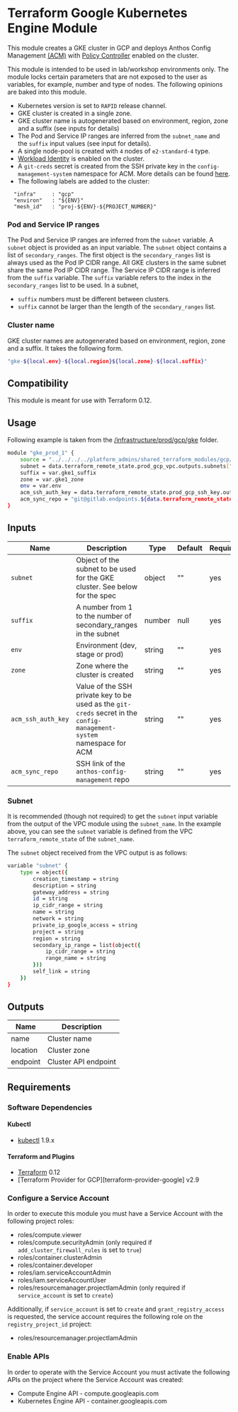 # Terraform Google Kubernetes Engine Module
This module creates a GKE cluster in GCP and deploys Anthos Config Management [(ACM)](https://cloud.google.com/anthos/config-management) with [Policy Controller](https://cloud.google.com/anthos-config-management/docs/how-to/installing-policy-controller) enabled on the cluster. 

This module is intended to be used in lab/workshop environments only. The module locks certain parameters that are not exposed to the user as variables, for example, number and type of nodes. The following opinions are baked into this module.
  - Kubernetes version is set to `RAPID` release channel. 
  - GKE cluster is created in a single zone.
  - GKE cluster name is autogenerated based on environment, region, zone and a suffix (see inputs for details)
  - The Pod and Service IP ranges are inferred from the `subnet_name` and the `suffix` input values (see input for details).
  - A single node-pool is created with `4` nodes of `e2-standard-4` type.
  - [Workload Identity](https://cloud.google.com/kubernetes-engine/docs/how-to/workload-identity) is enabled on the cluster.
  - A `git-creds` secret is created from the SSH private key in the `config-management-system` namespace for ACM. More details can be found [here](https://cloud.google.com/anthos-config-management/docs/how-to/installing#git-creds-secret).
  - The following labels are added to the cluster:
  ```
    "infra"     : "gcp"
    "environ"   : "${ENV}"
    "mesh_id"   : "proj-${ENV}-${PROJECT_NUMBER}"
  ```

### Pod and Service IP ranges
The Pod and Service IP ranges are inferred from the `subnet` variable. A `subnet` object is provided as an input variable. The `subnet` object contains a list of `secondary_ranges`. The first object is the `secondary_ranges` list is always used as the Pod IP CIDR range. All GKE clusters in the same subnet share the same Pod IP CIDR range. The Service IP CIDR range is inferred from the `suffix` variable. The `suffix` variable refers to the index in the `secondary_ranges` list to be used. In a subnet,
  - `suffix` numbers must be different between clusters.  
  - `suffix` cannot be larger than the length of the `secondary_ranges` list.

### Cluster name
GKE cluster names are autogenerated based on environment, region, zone and a suffix. It takes the following form.
```bash
"gke-${local.env}-${local.region}${local.zone}-${local.suffix}"
```

## Compatibility
This module is meant for use with Terraform 0.12.

## Usage
Following example is taken from the [/infrastructure/prod/gcp/gke](/infrastructure/prod/gcp/gke) folder.
```bash
module "gke_prod_1" {
    source = "../../../../platform_admins/shared_terraform_modules/gcp/gke/"
    subnet = data.terraform_remote_state.prod_gcp_vpc.outputs.subnets["${var.gke1_subnet_name}"]
    suffix = var.gke1_suffix
    zone = var.gke1_zone
    env = var.env
    acm_ssh_auth_key = data.terraform_remote_state.prod_gcp_ssh_key.outputs.private_key
    acm_sync_repo = "git@gitlab.endpoints.${data.terraform_remote_state.prod_gcp_vpc.outputs.project_id}.cloud.goog:platform-admins/anthos-config-management.git"
}
```

## Inputs
| **Name** | **Description** | **Type** | **Default** | **Required** |
| ---      | ---             | ---      | ---         | ---          |
| `subnet` | Object of the subnet to be used for the GKE cluster. See below for the spec | object | "" | yes |
| `suffix` | A number from 1 to the number of secondary_ranges in the subnet | number | null | yes |
| `env` | Environment (dev, stage or prod) | string | "" | yes |
| `zone` | Zone where the cluster is created | string | "" | yes |
| `acm_ssh_auth_key` | Value of the SSH private key to be used as the `git-creds` secret in the `config-management-system` namespace for ACM | string | "" | yes |
| `acm_sync_repo` | SSH link of the `anthos-config-management` repo | string | "" | yes |

### Subnet
It is recommended (though not required) to get the `subnet` input variable from the output of the VPC module using the `subnet_name`.
In the example above, you can see the `subnet` variable is defined from the VPC `terraform_remote_state` of the `subnet_name`.

The `subnet` object received from the VPC output is as follows:
```bash
variable "subnet" {
    type = object({
        creation_timestamp = string
        description = string
        gateway_address = string
        id = string
        ip_cidr_range = string
        name = string
        network = string
        private_ip_google_access = string
        project = string
        region = string
        secondary_ip_range = list(object({
            ip_cidr_range = string
            range_name = string
        }))
        self_link = string
    })
}
```

## Outputs
| **Name** | **Description** |
| --- | --- |
| name | Cluster name |
| location | Cluster zone |
| endpoint | Cluster API endpoint |

## Requirements
### Software Dependencies
#### Kubectl
- [kubectl](https://github.com/kubernetes/kubernetes/releases) 1.9.x
#### Terraform and Plugins
- [Terraform](https://www.terraform.io/downloads.html) 0.12
- [Terraform Provider for GCP][terraform-provider-google] v2.9

### Configure a Service Account
In order to execute this module you must have a Service Account with the
following project roles:
- roles/compute.viewer
- roles/compute.securityAdmin (only required if `add_cluster_firewall_rules` is set to `true`)
- roles/container.clusterAdmin
- roles/container.developer
- roles/iam.serviceAccountAdmin
- roles/iam.serviceAccountUser
- roles/resourcemanager.projectIamAdmin (only required if `service_account` is set to `create`)

Additionally, if `service_account` is set to `create` and `grant_registry_access` is requested, the service account requires the following role on the `registry_project_id` project:
- roles/resourcemanager.projectIamAdmin

### Enable APIs
In order to operate with the Service Account you must activate the following APIs on the project where the Service Account was created:

- Compute Engine API - compute.googleapis.com
- Kubernetes Engine API - container.googleapis.com
